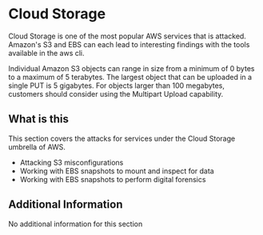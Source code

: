 # Cloud Storage

Cloud Storage is one of the most popular AWS services that is attacked. Amazon's S3 and EBS can each lead to interesting findings with the tools available in the aws cli.

Individual Amazon S3 objects can range in size from a minimum of 0 bytes to a maximum of 5 terabytes. The largest object that can be uploaded in a single PUT is 5 gigabytes. For objects larger than 100 megabytes, customers should consider using the Multipart Upload capability.

## What is this

This section covers the attacks for services under the Cloud Storage umbrella of AWS. 

- Attacking S3 misconfigurations
- Working with EBS snapshots to mount and inspect for data
- Working with EBS snapshots to perform digital forensics

## Additional Information

No additional information for this section